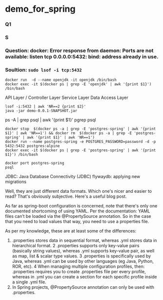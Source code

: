 # demo_for_spring


### Q1

### S

### Question: docker: Error response from daemon: Ports are not available: listen tcp 0.0.0.0:5432: bind: address already in use.

### Soultion: `sudo lsof -i tcp:5432`

```
docker run  -d --name openjdk -it openjdk /bin/bash
docker exec -it $(docker ps | grep -E 'openjdk' | awk '{print $1}') /bin/bash
```
API Layer / Controller Layer
Service Layer
Data Access Layer
```
lsof -i:5432 | awk 'NR==2 {print $2}'
java -jar demo-0.0.1-SNAPSHOT.jar
```
ps -A | grep psql | awk '{print $1}'
pgrep psql

```
docker stop  $(docker ps -a | grep -E 'postgres-spring' | awk '{print $1}' | awk 'NR==1') && docker rm  $(docker ps -a | grep -E 'postgres-spring' | awk '{print $1}' | awk 'NR==1')
docker run --name postgres-spring -e POSTGRES_PASSWORD=password -d -p 5432:5432 postgres:alpine
docker exec -it $(docker ps | grep -E 'postgres-spring' | awk '{print $1}') /bin/bash

docker port postgres-spring
psql
```

JDBC: Java Database Connectivity (JDBC)
flywaydb: applying new migrations

Well, they are just different data formats. Which one's nicer and easier to read? 
That's obviously subjective. Here's a useful blog post.

As far as spring-boot configuration is concerned, 
note that there's only one documented shortcoming of using YAML. Per the documentation:
YAML files can’t be loaded via the @PropertySource annotation. 
So in the case that you need to load values that way,
you need to use a properties file.


As per my knowledge, these are at least some of the differences:

1. .properties stores data in sequential format, whereas
.yml stores data in hierarchical format.
2 .properties supports only key-value pairs (basically string values), whereas
.yml supports key-value pair, as well as map, list & scalar type values.
3 .properties is specifically used by Java, whereas
.yml can be used by other languages (eg Java, Python, ROR, etc).
4 When managing multiple configuration profiles, then:
.properties requires you to create .properties file per every profile, whereas in
.yml you can create a section for each specific profile inside a single .yml file.
2. In Spring projects, @PropertySource annotation can only be used with .properties.
